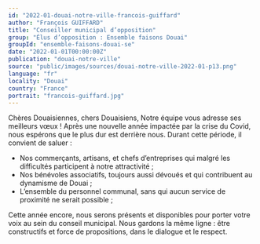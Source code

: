 ```yaml
---
id: "2022-01-douai-notre-ville-francois-guiffard"
author: "François GUIFFARD"
title: "Conseiller municipal d’opposition"
group: "Élus d’opposition : Ensemble faisons Douai"
groupId: "ensemble-faisons-douai-se"
date: "2022-01-01T00:00:00Z"
publication: "douai-notre-ville"
source: "public/images/sources/douai-notre-ville-2022-01-p13.png"
language: "fr"
locality: "Douai"
country: "France"
portrait: "francois-guiffard.jpg"
---
```


Chères Douaisiennes, chers Douaisiens, Notre équipe vous adresse ses meilleurs vœux ! Après une nouvelle année impactée par la crise du Covid, nous espérons que le plus dur est derrière nous. Durant cette période, il convient de saluer :
- Nos commerçants,  artisans, et chefs d’entreprises qui malgré les difficultés participent à notre attractivité ;
- Nos bénévoles associatifs, toujours aussi dévoués et qui contribuent au dynamisme de Douai ;
- L’ensemble du personnel communal, sans qui aucun service de proximité ne serait possible ;

Cette année encore, nous serons présents et disponibles pour porter votre voix au sein du conseil municipal. Nous gardons la même ligne : être constructifs et force de propositions, dans le dialogue et le respect.
